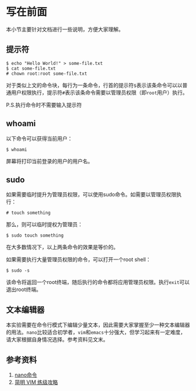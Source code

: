 # 写在前面

本小节主要针对文档进行一些说明，方便大家理解。

## 提示符

```
$ echo "Hello World!" > some-file.txt
$ cat some-file.txt
# chown root:root some-file.txt
```

对于类似上文的命令块，每行为一条命令，行首的提示符`$`表示该条命令可以以普通用户权限执行，提示符`#`表示该条命令需要以管理员权限（即`root`用户）执行。 

P.S.执行命令时不需要输入提示符

## whoami

以下命令可以获得当前用户：

```
$ whoami
```

屏幕将打印当前登录的用户的用户名。

## sudo

如果需要临时提升为管理员权限，可以使用sudo命令。如需要以管理员权限执行：

```
# touch something
```

那么，则可以临时提权为管理员：

```
$ sudo touch something
```

在大多数情况下，以上两条命令的效果是等价的。

如果需要执行大量管理员权限的命令，可以打开一个root shell：

```
$ sudo -s
```

该命令将返回一个root终端，随后执行的命令都将应用管理员权限。执行`exit`可以退出root终端。

## 文本编辑器

本实验需要在命令行模式下编辑少量文本，因此需要大家掌握至少一种文本编辑器的用法。`nano`比较适合初学者，`vim`和`emacs`十分强大，但学习起来有一定难度，请大家根据自身情况选择。参考资料见文末。

## 参考资料

1. [nano命令](http://man.linuxde.net/nano)
2. [简明 VIM 练级攻略](http://coolshell.cn/articles/5426.html)